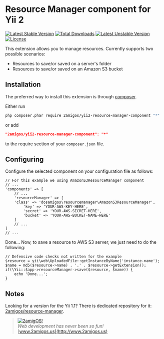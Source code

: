 Resource Manager component for Yii 2
====================================

[![Latest Stable Version](https://poser.pugx.org/2amigos/yii2-resource-manager-component/v/stable.svg)](https://packagist.org/packages/2amigos/yii2-ckeditor-widget) [![Total Downloads](https://poser.pugx.org/2amigos/yii2-resource-manager-component/downloads.svg)](https://packagist.org/packages/2amigos/yii2-resource-manager-component) [![Latest Unstable Version](https://poser.pugx.org/2amigos/yii2-resource-manager-component/v/unstable.svg)](https://packagist.org/packages/2amigos/yii2-resource-manager-component) [![License](https://poser.pugx.org/2amigos/yii2-resource-manager-component/license.svg)](https://packagist.org/packages/2amigos/yii2-resource-manager-component)

This extension allows you to manage resources. Currently supports two possible scenarios: 

- Resources to save/or saved on a server's folder
- Resources to save/or saved on an Amazon S3 bucket



Installation
------------

The preferred way to install this extension is through [composer](http://getcomposer.org/download/).

Either run

```sh
php composer.phar require 2amigos/yii2-resource-manager-component "*"
```

or add

```json
"2amigos/yii2-resource-manager-component": "*"
```

to the require section of your `composer.json` file.

Configuring
--------------------------

Configure the selected component on your configuration file as follows:

```
// For this example we using AmazonS3ResourceManager component
// ...
'components' => [  
	// ...   
	'resourceManager' => [
	'class' => 'dosamigos\resourcemanager\AmazonS3ResourceManager',
		'key' => 'YOUR-AWS-KEY-HERE',
		'secret' => 'YOUR-AWS-SECRET-HERE',
		'bucket' => 'YOUR-AWS-BUCKET-NAME-HERE'
	]
	// ...
]
// ...  
```

Done... Now, to save a resource to AWS S3 server, we just need to do the following:

```
// Defensive code checks not written for the example
$resource = yii\web\UploadedFile::getInstanceByName('instance-name');
$name = md5($resource->name) . '.' . $resource->getExtension();
if(\Yii::$app->resourceManager->save($resource, $name)) {
    echo 'Done...';
}

```

Notes
-----

Looking for a version for the Yii 1.1? There is dedicated repository for it:
[2amigos/resource-manager](https://github.com/2amigos/resource-manager).

> [![2amigOS!](http://www.gravatar.com/avatar/55363394d72945ff7ed312556ec041e0.png)](http://www.2amigos.us)<br>
<i>Web development has never been so fun!</i><br>
[www.2amigos.us](http://www.2amigos.us)
